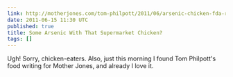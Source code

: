 ```yaml
---
link: http://motherjones.com/tom-philpott/2011/06/arsenic-chicken-fda-roxarsone-pfizer
date: 2011-06-15 11:30 UTC
published: true
title: Some Arsenic With That Supermarket Chicken?
tags: []
---
```


Ugh! Sorry, chicken-eaters. Also, just this morning I found Tom Philpott's food writing for Mother Jones, and already I love it.
